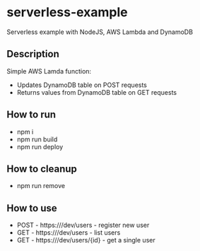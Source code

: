 # serverless-example

Serverless example with NodeJS, AWS Lambda and DynamoDB

## Description

Simple AWS Lamda function:

- Updates DynamoDB table on POST requests
- Returns values from DynamoDB table on GET requests

## How to run

- npm i
- npm run build
- npm run deploy

## How to cleanup

- npm run remove

## How to use

- POST - https://<url>/dev/users - register new user
- GET - https://<url>/dev/users - list users
- GET - https://<url>/dev/users/{id} - get a single user
